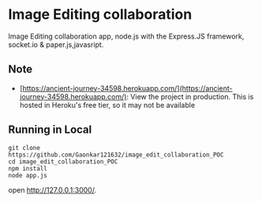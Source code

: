 # Image Editing collaboration

Image Editing collaboration app, node.js with the Express.JS framework, socket.io & paper.js,javasript.

## Note

* [https://ancient-journey-34598.herokuapp.com/](https://ancient-journey-34598.herokuapp.com/): View the project in production.  This is hosted in Heroku's free tier, so it may not be available 

## Running in Local

	git clone https://github.com/Gaonkar121632/image_edit_collaboration_POC
	cd image_edit_collaboration_POC
	npm install
	node app.js

open http://127.0.0.1:3000/.
